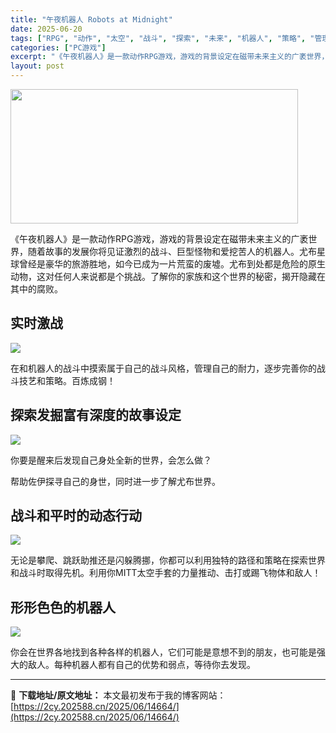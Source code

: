```yaml
---
title: "午夜机器人 Robots at Midnight"
date: 2025-06-20
tags: ["RPG", "动作", "太空", "战斗", "探索", "未来", "机器人", "策略", "管理"]
categories: ["PC游戏"]
excerpt: "《午夜机器人》是一款动作RPG游戏，游戏的背景设定在磁带未来主义的广袤世界，随着故事的发展你将见证激烈的战斗、巨型怪物和爱挖苦人的机器人。尤布星球曾经是豪华的旅游胜地，如今已成为一片荒蛮的废墟。尤布到处都是危险的原生动物，这对任何人来说都是个挑战。了解你的家族和这个世界的秘密，揭开隐藏在其中的腐败。&hellip;"
layout: post
---
```


<img class="aligncenter size-full wp-image-14665" src="https://2cy.202588.cn/wp-content/uploads/2025/06/2025062004280258.jpg" alt="" width="460" height="215" />
<p class="bb_paragraph">《午夜机器人》是一款动作RPG游戏，游戏的背景设定在磁带未来主义的广袤世界，随着故事的发展你将见证激烈的战斗、巨型怪物和爱挖苦人的机器人。尤布星球曾经是豪华的旅游胜地，如今已成为一片荒蛮的废墟。尤布到处都是危险的原生动物，这对任何人来说都是个挑战。了解你的家族和这个世界的秘密，揭开隐藏在其中的腐败。</p>

<h2 class="bb_tag">实时激战</h2>
<div class="bb_wide_img_ctn"><img class="bb_img" src="https://shared.fastly.steamstatic.com/store_item_assets/steam/apps/2623040/extras/combat-steam.gif?t=1750369110" /></div>
<p class="bb_paragraph">在和机器人的战斗中摸索属于自己的战斗风格，管理自己的耐力，逐步完善你的战斗技艺和策略。百炼成钢！</p>

<h2 class="bb_tag">探索发掘富有深度的故事设定</h2>
<div class="bb_wide_img_ctn"><img class="bb_img" src="https://shared.fastly.steamstatic.com/store_item_assets/steam/apps/2623040/extras/lore-steam1.gif?t=1750369110" /></div>
<p class="bb_paragraph">你要是醒来后发现自己身处全新的世界，会怎么做？</p>
<p class="bb_paragraph">帮助佐伊探寻自己的身世，同时进一步了解尤布世界。</p>

<h2 class="bb_tag">战斗和平时的动态行动</h2>
<div class="bb_wide_img_ctn"><img class="bb_img" src="https://shared.fastly.steamstatic.com/store_item_assets/steam/apps/2623040/extras/dyno-steam.gif?t=1750369110" /></div>
<p class="bb_paragraph">无论是攀爬、跳跃助推还是闪躲腾挪，你都可以利用独特的路径和策略在探索世界和战斗时取得先机。利用你MITT太空手套的力量推动、击打或踢飞物体和敌人！</p>

<h2 class="bb_tag">形形色色的机器人</h2>
<div class="bb_wide_img_ctn"><img class="bb_img" src="https://shared.fastly.steamstatic.com/store_item_assets/steam/apps/2623040/extras/all-shapes-sizes-steam.gif?t=1750369110" /></div>
<p class="bb_paragraph">你会在世界各地找到各种各样的机器人，它们可能是意想不到的朋友，也可能是强大的敌人。每种机器人都有自己的优势和弱点，等待你去发现。</p>

---
📖 **下载地址/原文地址：** 本文最初发布于我的博客网站：[https://2cy.202588.cn/2025/06/14664/](https://2cy.202588.cn/2025/06/14664/)
